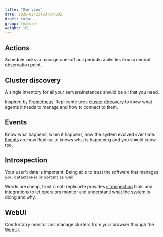```yaml
---
title: "Overview"
date: 2020-02-23T23:04:00Z
draft: false
group: feature
weight: 101
---
```


## Actions
Schedule tasks to manage one-off and periodic activities from a central observation point.  
<!-- Watch as the system schedules and execute actions to converge clusters to your desired state. -->


## Cluster discovery
A single inventory for all your servers/instances should be all that you need.

Inspired by [Prometheus](https://prometheus.io/), Replicante uses
[cluster discovery](features-discovery.md) to know what agents it needs to manage and how
to connect to them.


## Events
Know what happens, when it happens, how the system evolved over time.
[Events](features-events.md) are how Replicante knows what is happening and you should know too.


## Introspection
Your user's data is important.
Being able to trust the software that manages you datastore is important as well.

Words are cheap, trust is not: replicante provides [introspection](features-introspection.md)
tools and integrations to let operators monitor and understand what the system is doing and why.


## WebUI
Comfortably monitor and manage clusters from your browser through the [WebUI](features-webui.md).
